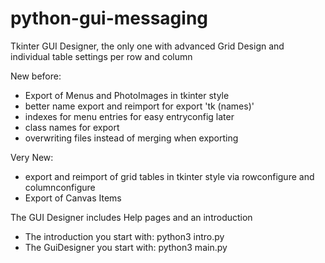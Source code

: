 # python-gui-messaging
Tkinter GUI Designer, the only one with advanced Grid Design
and individual table settings per row and column

New before:

- Export of Menus and PhotoImages in tkinter style
- better name export and reimport for export 'tk (names)' 
- indexes for menu entries for easy entryconfig later
- class names for export
- overwriting files instead of merging when exporting

Very New:
- export and reimport of grid tables in tkinter style
  via rowconfigure and columnconfigure
- Export of Canvas Items

The GUI Designer includes Help pages and an introduction

- The introduction you start with: python3 intro.py
- The GuiDesigner you start with: python3 main.py
